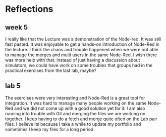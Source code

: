 # Reflections

## week 5
I really like that the Lecture was a demonstration of the Node-red. It was still fast pasted. It was enjoyable to get a hands-on introduction of Node-Red in the lecture. I think the chaos and trouble happened when we were not able to manage the merges and multi users in the same Node-Red. I wish there was more help with that. 
Instead of just having a discussion about simulators, we could have work on some troubles that groups had in the practical exercises from the last lab, maybe?

## lab 5


The exercises were very interesting and Node-Red is a great tool for integration. It was hard to manage many people working on the same Node-Red and we did not come up with a good solution yet for it. 
I am also running into trouble with Git and merging the files we are working on together. I keep having to do a fetch and merge quite often on the Lab pair files. I believe its because I take a while to update my portfolio and sometimes I keep my files for a long period. 